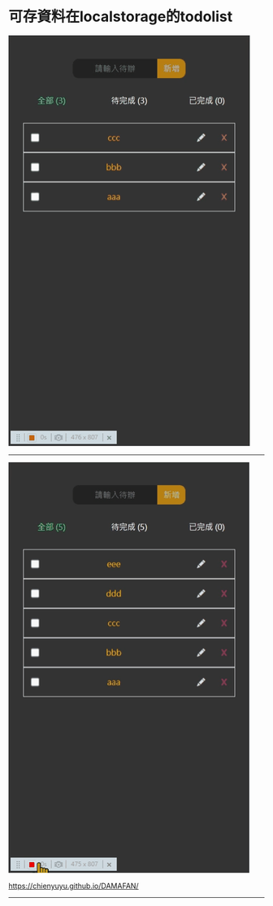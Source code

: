 # 可存資料在localstorage的todolist


![image](demo/CPT2210281057-476x807.gif)

***

![image](demo/CPT2210281058-475x807.gif)

https://chienyuyu.github.io/DAMAFAN/

***
